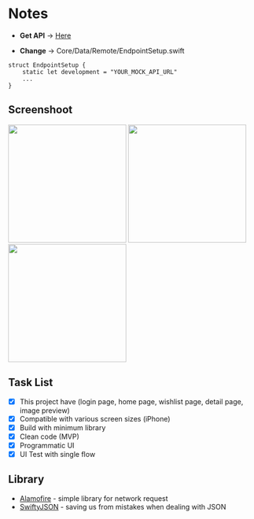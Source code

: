 # Notes
* **Get API** -> [Here](https://bncfetest.docs.apiary.io/#)

* **Change** -> Core/Data/Remote/EndpointSetup.swift

```
struct EndpointSetup {
    static let development = "YOUR_MOCK_API_URL"
    ...
}
```
## Screenshoot

<div id="header">
  <img src="https://user-images.githubusercontent.com/37012750/154859344-fd0f21ae-8894-484e-a03b-969013ef10f0.png" width="240">
  <img src="https://user-images.githubusercontent.com/37012750/154859357-de035764-b1b4-4481-a90e-4bbb096dd1e3.png" width="240">
  <img src="https://user-images.githubusercontent.com/37012750/154859362-9bb3e011-eff3-4969-b6eb-280368c836fe.png" width="240">
</div>

## Task List
- [x] This project have (login page, home page, wishlist page, detail page, image preview)
- [x] Compatible with various screen sizes (iPhone)
- [x] Build with minimum library 
- [x] Clean code (MVP)
- [x] Programmatic UI
- [x] UI Test with single flow

## Library
- [Alamofire](https://github.com/Alamofire/Alamofire) - simple library for network request
- [SwiftyJSON](https://github.com/SwiftyJSON/SwiftyJSON) -  saving us from mistakes when dealing with JSON 


